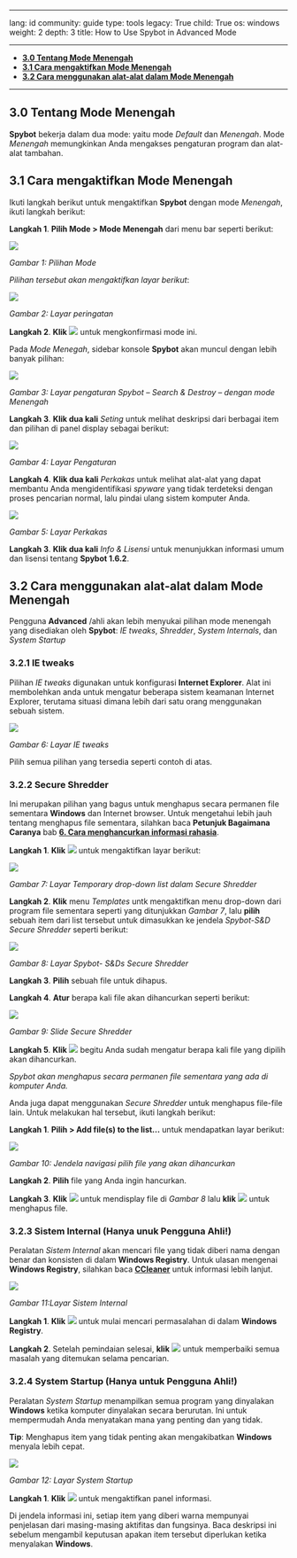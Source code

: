 

---

lang: id
community: guide
type: tools
legacy: True
child: True
os: windows
weight: 2
depth: 3
title: How to Use Spybot in Advanced Mode

---

- [**3.0 Tentang Mode Menengah**](#3.0)
- [**3.1 Cara mengaktifkan Mode Menengah**](#3.1)
- [**3.2 Cara menggunakan alat-alat dalam Mode Menengah**](#3.2)

-------

<a name="3.0"></a>
## 3.0 Tentang Mode Menengah ##

**Spybot** bekerja dalam dua mode: yaitu mode *Default* dan *Menengah*. Mode *Menengah* memungkinkan Anda mengakses pengaturan program dan alat-alat tambahan.

<a name="3.1"></a>
## 3.1  Cara mengaktifkan Mode Menengah ## 

Ikuti langkah berikut untuk mengaktifkan **Spybot** dengan mode *Menengah*, ikuti langkah berikut:
 
**Langkah 1**. **Pilih Mode > Mode Menengah** dari menu bar seperti berikut: 

![](/sbox/screen/spybot-id/37.png)

*Gambar 1: Pilihan Mode*

*Pilihan tersebut akan mengaktifkan layar berikut*:

![](/sbox/screen/spybot-id/38.png)

*Gambar 2: Layar peringatan*

**Langkah 2**. **Klik** ![](/sbox/screen/spybot-id/ya.png) untuk mengkonfirmasi mode ini. 

Pada *Mode Menegah*, sidebar konsole **Spybot** akan muncul dengan lebih banyak pilihan: 

![](/sbox/screen/spybot-id/39.png)

*Gambar 3: Layar pengaturan Spybot – Search & Destroy – dengan mode Menengah*

**Langkah 3**. **Klik dua kali** *Seting* untuk melihat deskripsi dari berbagai item dan pilihan di panel display sebagai berikut: 

![](/sbox/screen/spybot-id/40.png)

*Gambar 4: Layar Pengaturan*

**Langkah 4**. **Klik dua kali** *Perkakas* untuk melihat alat-alat yang dapat membantu Anda mengidentifikasi *spyware* yang tidak terdeteksi dengan proses pencarian normal, lalu pindai ulang sistem komputer Anda.

![](/sbox/screen/spybot-id/41.png)

*Gambar 5: Layar Perkakas*

**Langkah 3**. **Klik dua kali** *Info & Lisensi* untuk menunjukkan informasi umum dan lisensi tentang  **Spybot 1.6.2**. 

<a name="3.2"></a>
## 3.2 Cara menggunakan alat-alat dalam Mode Menengah ##

Pengguna **Advanced** /ahli akan lebih menyukai pilihan  mode menengah yang disediakan oleh **Spybot**: *IE tweaks*, *Shredder*, *System Internals*, dan *System Startup* 

### 3.2.1 IE tweaks ###

Pilihan *IE tweaks* digunakan untuk konfigurasi  **Internet Explorer**. Alat ini membolehkan anda untuk mengatur beberapa sistem keamanan Internet Explorer, terutama situasi dimana lebih dari satu orang menggunakan sebuah sistem.

![](/sbox/screen/spybot-id/42.png)

*Gambar 6: Layar IE tweaks* 

Pilih semua pilihan yang tersedia seperti contoh di atas.

### 3.2.2 Secure Shredder ###

Ini merupakan pilihan yang bagus untuk menghapus secara permanen file sementara **Windows**  dan Internet browser. Untuk mengetahui lebih jauh tentang menghapus file sementara, silahkan baca **Petunjuk Bagaimana Caranya** bab [**6. Cara menghancurkan informasi rahasia**](/id/chapter-6). 

**Langkah 1**. **Klik** ![](/sbox/screen/spybot-en/57.png) untuk mengaktifkan layar berikut:

![](/sbox/screen/spybot-en/58.png)

*Gambar 7: Layar Temporary drop-down list dalam Secure Shredder*

**Langkah 2**. **Klik** menu *Templates* untk mengaktifkan menu drop-down dari program file sementara seperti yang ditunjukkan *Gambar 7*, lalu **pilih** sebuah item dari list tersebut untuk dimasukkan ke jendela  *Spybot-S&D Secure Shredder* seperti berikut:

![](/sbox/screen/spybot-en/59.png)

*Gambar 8: Layar Spybot- S&Ds Secure Shredder*

**Langkah 3**. **Pilih** sebuah file untuk dihapus.

**Langkah 4**. **Atur** berapa kali file akan dihancurkan seperti berikut:

![](/sbox/screen/spybot-en/60.png)

*Gambar 9: Slide Secure Shredder*

**Langkah 5**. **Klik** ![](/sbox/screen/spybot-en/61.png) begitu Anda sudah mengatur berapa kali file yang dipilih akan dihancurkan.

*Spybot akan menghapus secara permanen file sementara yang ada di komputer Anda.*

Anda juga dapat menggunakan  *Secure Shredder* untuk menghapus file-file lain. Untuk melakukan hal tersebut, ikuti langkah berikut:

**Langkah 1**. **Pilih > Add file(s) to the list...** untuk mendapatkan layar berikut:

![](/sbox/screen/spybot-en/65.png)

*Gambar 10: Jendela navigasi pilih file yang akan dihancurkan*

**Langkah 2**. **Pilih** file yang Anda ingin hancurkan.

**Langkah 3**. **Klik** ![](/sbox/screen/spybot-en/66.png) untuk mendisplay file di *Gambar 8* lalu **klik** ![](/sbox/screen/spybot-en/61.png) untuk menghapus file.

### 3.2.3 Sistem Internal (Hanya unuk Pengguna Ahli!) ###

Peralatan *Sistem Internal* akan mencari file yang tidak diberi nama dengan benar dan konsisten di dalam **Windows Registry**. Untuk ulasan mengenai  **Windows Registry**, silahkan baca  [**CCleaner**](//securityinabox.org/id/ccleaner_registry#4.0) untuk informasi lebih lanjut.

![](/sbox/screen/spybot-id/51.png)

*Gambar 11:Layar Sistem Internal*

**Langkah 1**. **Klik** ![](/sbox/screen/spybot-id/52.png) untuk mulai mencari permasalahan di dalam **Windows Registry**.

**Langkah 2**. Setelah pemindaian selesai, **klik** ![](/sbox/screen/spybot-id/53.png) untuk memperbaiki semua masalah yang ditemukan selama pencarian.

### 3.2.4 System Startup (Hanya untuk Pengguna Ahli!) ###

Peralatan *System Startup* menampilkan semua program yang dinyalakan **Windows** ketika komputer dinyalakan secara berurutan. Ini untuk mempermudah Anda menyatakan mana yang penting dan yang tidak.
 
**Tip**: Menghapus item yang tidak penting akan mengakibatkan **Windows** menyala lebih cepat.

![](/sbox/screen/spybot-id/54.png)

*Gambar 12: Layar System Startup*

**Langkah 1**. **Klik** ![](/sbox/screen/spybot-en/39.png) untuk mengaktifkan panel informasi.

Di jendela informasi ini, setiap item yang diberi warna mempunyai penjelasan dari masing-masing aktifitas dan fungsinya. Baca deskripsi ini sebelum mengambil keputusan apakan item tersebut diperlukan ketika menyalakan **Windows**.


